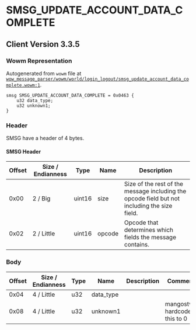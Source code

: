 # SMSG_UPDATE_ACCOUNT_DATA_COMPLETE

## Client Version 3.3.5

### Wowm Representation

Autogenerated from `wowm` file at [`wow_message_parser/wowm/world/login_logout/smsg_update_account_data_complete.wowm:1`](https://github.com/gtker/wow_messages/tree/main/wow_message_parser/wowm/world/login_logout/smsg_update_account_data_complete.wowm#L1).
```rust,ignore
smsg SMSG_UPDATE_ACCOUNT_DATA_COMPLETE = 0x0463 {
    u32 data_type;
    u32 unknown1;
}
```
### Header

SMSG have a header of 4 bytes.

#### SMSG Header

| Offset | Size / Endianness | Type   | Name   | Description |
| ------ | ----------------- | ------ | ------ | ----------- |
| 0x00   | 2 / Big           | uint16 | size   | Size of the rest of the message including the opcode field but not including the size field.|
| 0x02   | 2 / Little        | uint16 | opcode | Opcode that determines which fields the message contains.|

### Body

| Offset | Size / Endianness | Type | Name | Description | Comment |
| ------ | ----------------- | ---- | ---- | ----------- | ------- |
| 0x04 | 4 / Little | u32 | data_type |  |  |
| 0x08 | 4 / Little | u32 | unknown1 |  | mangostwo hardcodes this to 0 |

